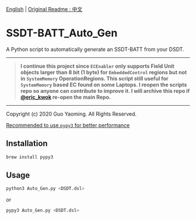[English](./README_en.md) | [Original Readme : 中文](./README.md)

# SSDT-BATT_Auto_Gen

A Python script to automatically generate an SSDT-BATT from your DSDT.

---

> **I continue this project since `ECEnabler` only supports Field Unit objects larger than 8 bit (1 byte) for `EmbeddedControl` regions but not in `SystemMemory` OperationRegions. This script still useful for `SystemMemory` based EC found on some Laptops. I reopen the scripts repo so anyone can contribute to improve it. I will archive this repo if [@eric_kwok](https://github.com/the-eric-kwok) re-open the main Repo.**

---

Copyright (c) 2020 Guo Yaoming. All Rights Reserved.

<u>Recommended to use `pypy3` for better performance</u>

## Installation

```bash
brew install pypy3
```
## Usage

```bash
python3 Auto_Gen.py <DSDT.dsl>
```
or
```bash
pypy3 Auto_Gen.py <DSDT.dsl>
```

